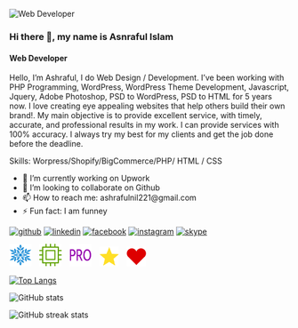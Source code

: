 ![Web Developer](https://media.licdn.com/dms/image/D5616AQFK79C1S7purQ/profile-displaybackgroundimage-shrink_350_1400/0/1711444264393?e=1717027200&v=beta&t=dwGVJYXk9YMH1LJhUAuFW75fEk5W8V5-bQ_4KRfnXcM)

### Hi there 👋, my name is Asnraful Islam
#### Web Developer

Hello, I’m Ashraful, I do Web Design / Development. I’ve been working with PHP Programming, WordPress, WordPress Theme Development, Javascript, Jquery, Adobe Photoshop, PSD to WordPress, PSD to HTML for 5 years now. I love creating eye appealing websites that help others build their own brand!. My main objective is to provide excellent service, with timely, accurate, and professional results in my work. I can provide services with 100% accuracy. I always try my best for my clients and get the job done before the deadline.

Skills: Worpress/Shopify/BigCommerce/PHP/ HTML / CSS

- 🔭 I’m currently working on Upwork 
- 👯 I’m looking to collaborate on Github 
- 📫 How to reach me: ashrafulnil221@gmail\.com 
- ⚡ Fun fact: I am funney 


[<img src='https://cdn.jsdelivr.net/npm/simple-icons@3.0.1/icons/github.svg' alt='github' height='40'>](https://github.com/Ashraful635)  [<img src='https://cdn.jsdelivr.net/npm/simple-icons@3.0.1/icons/linkedin.svg' alt='linkedin' height='40'>](https://www.linkedin.com/in/https://www.linkedin.com/in/md-ashraful-islam-982607251//)  [<img src='https://cdn.jsdelivr.net/npm/simple-icons@3.0.1/icons/facebook.svg' alt='facebook' height='40'>](https://www.facebook.com/https://www.facebook.com/rj.ashraful.5?mibextid=ZbWKwL)  [<img src='https://cdn.jsdelivr.net/npm/simple-icons@3.0.1/icons/instagram.svg' alt='instagram' height='40'>](https://www.instagram.com/ashraful-ilm/)  [<img src='https://cdn.jsdelivr.net/npm/simple-icons@3.0.1/icons/skype.svg' alt='skype' height='40'>](live:.cid.2d09f8705de581c9)  

<a href='https://archiveprogram.github.com/'><img src='https://raw.githubusercontent.com/acervenky/animated-github-badges/master/assets/acbadge.gif' width='40' height='40'></a> <a href='https://docs.github.com/en/developers'><img src='https://raw.githubusercontent.com/acervenky/animated-github-badges/master/assets/devbadge.gif' width='40' height='40'></a> <a href='https://github.com/pricing'><img src='https://raw.githubusercontent.com/acervenky/animated-github-badges/master/assets/pro.gif' width='40' height='40'></a> <a href='https://stars.github.com/'><img src='https://raw.githubusercontent.com/acervenky/animated-github-badges/master/assets/starbadge.gif' width='35' height='35'></a> <a href='https://docs.github.com/en/github/supporting-the-open-source-community-with-github-sponsors'><img src='https://raw.githubusercontent.com/acervenky/animated-github-badges/master/assets/sponsorbadge.gif' width='35' height='35'></a> 

[![Top Langs](https://github-readme-stats.vercel.app/api/top-langs/?username=Ashraful635)](https://github.com/anuraghazra/github-readme-stats)

![GitHub stats](https://github-readme-stats.vercel.app/api?username=Ashraful635&show_icons=true)  

![GitHub streak stats](https://streak-stats.demolab.com/?user=Ashraful635)  

